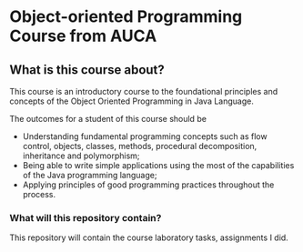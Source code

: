 # Object-oriented Programming Course from AUCA
## What is this course about?
This course is an introductory course to the foundational principles and concepts of the Object Oriented Programming in Java Language.

The outcomes for a student of this course should be

* Understanding fundamental programming concepts such as flow control, objects, classes, methods, procedural decomposition, inheritance and polymorphism;
* Being able to write simple applications using the most of the capabilities of the Java programming language;
* Applying principles of good programming practices throughout the process.

### What will this repository contain?

This repository will contain the course laboratory tasks, assignments I did.
